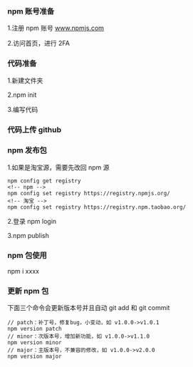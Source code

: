 ### npm 账号准备

1.注册 npm 账号 www.npmjs.com

2.访问首页，进行 2FA

### 代码准备

1.新建文件夹

2.npm init 

3.编写代码

### 代码上传 github

### npm 发布包

1.如果是淘宝源，需要先改回 npm 源

```
npm config get registry
<!-- npm -->
npm config set registry https://registry.npmjs.org/
<!-- 淘宝 -->
npm config set registry https://registry.npm.taobao.org/
```

2.登录 npm login

3.npm publish

### npm 包使用

npm i xxxx

### 更新 npm 包

下面三个命令会更新版本号并且自动 git add 和 git commit

```
// patch：补丁号，修复bug，小变动，如 v1.0.0->v1.0.1
npm version patch
// minor：次版本号，增加新功能，如 v1.0.0->v1.1.0
npm version minor
// major：主版本号，不兼容的修改，如 v1.0.0->v2.0.0
npm version major
```
